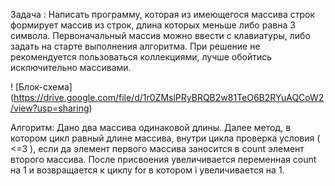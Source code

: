 Задача :
Написать программу, которая из имеющегося массива строк формирует массив из строк, длина которых меньше либо равна 3 символа. Первоначальный массив можно ввести с клавиатуры, либо задать на старте выполнения алгоритма. При решение не рекомендуется пользоваться коллекциями, лучше обойтись исключительно массивами.

! [Блок-схема] (https://drive.google.com/file/d/1r0ZMslPRyBRQB2w81TeO6B2RYuAQCoW2/view?usp=sharing)

Алгоритм:
Дано два массива одинаковой длины.
 Далее метод, в котором цикл равный длине массива, внутри цикла проверка условия ( <=3 ), если да элемент первого массива заносится в count элемент второго массива.  После присвоения увеличивается переменная count на 1 и возвращается к циклу for в котором i увеличивается на 1.